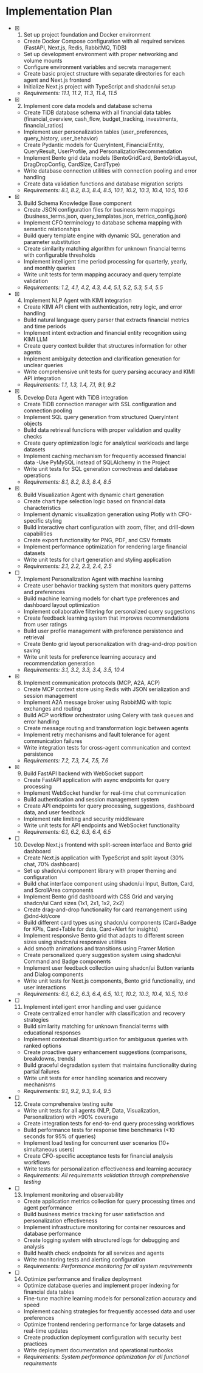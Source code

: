 # Implementation Plan

- [x] 1. Set up project foundation and Docker environment

  - Create Docker Compose configuration with all required services (FastAPI, Next.js, Redis, RabbitMQ, TiDB)
  - Set up development environment with proper networking and volume mounts
  - Configure environment variables and secrets management
  - Create basic project structure with separate directories for each agent and Next.js frontend
  - Initialize Next.js project with TypeScript and shadcn/ui setup
  - _Requirements: 11.1, 11.2, 11.3, 11.4, 11.5_

- [x] 2. Implement core data models and database schema

  - Create TiDB database schema with all financial data tables (financial_overview, cash_flow, budget_tracking, investments, financial_ratios)
  - Implement user personalization tables (user_preferences, query_history, user_behavior)
  - Create Pydantic models for QueryIntent, FinancialEntity, QueryResult, UserProfile, and PersonalizationRecommendation
  - Implement Bento grid data models (BentoGridCard, BentoGridLayout, DragDropConfig, CardSize, CardType)
  - Write database connection utilities with connection pooling and error handling
  - Create data validation functions and database migration scripts
  - _Requirements: 8.1, 8.2, 8.3, 8.4, 8.5, 10.1, 10.2, 10.3, 10.4, 10.5, 10.6_

- [x] 3. Build Schema Knowledge Base component

  - Create JSON configuration files for business term mappings (business_terms.json, query_templates.json, metrics_config.json)
  - Implement CFO terminology to database schema mapping with semantic relationships
  - Build query template engine with dynamic SQL generation and parameter substitution
  - Create similarity matching algorithm for unknown financial terms with configurable thresholds
  - Implement intelligent time period processing for quarterly, yearly, and monthly queries
  - Write unit tests for term mapping accuracy and query template validation
  - _Requirements: 1.2, 4.1, 4.2, 4.3, 4.4, 5.1, 5.2, 5.3, 5.4, 5.5_

- [x] 4. Implement NLP Agent with KIMI integration

  - Create KIMI API client with authentication, retry logic, and error handling
  - Build natural language query parser that extracts financial metrics and time periods
  - Implement intent extraction and financial entity recognition using KIMI LLM
  - Create query context builder that structures information for other agents
  - Implement ambiguity detection and clarification generation for unclear queries
  - Write comprehensive unit tests for query parsing accuracy and KIMI API integration
  - _Requirements: 1.1, 1.3, 1.4, 7.1, 9.1, 9.2_

- [x] 5. Develop Data Agent with TiDB integration

  - Create TiDB connection manager with SSL configuration and connection pooling
  - Implement SQL query generation from structured QueryIntent objects
  - Build data retrieval functions with proper validation and quality checks
  - Create query optimization logic for analytical workloads and large datasets
  - Implement caching mechanism for frequently accessed financial data
    -Use PyMySQL instead of SQLAlchemy in the Project
  - Write unit tests for SQL generation correctness and database operations
  - _Requirements: 8.1, 8.2, 8.3, 8.4, 8.5_

- [x] 6. Build Visualization Agent with dynamic chart generation

  - Create chart type selection logic based on financial data characteristics
  - Implement dynamic visualization generation using Plotly with CFO-specific styling
  - Build interactive chart configuration with zoom, filter, and drill-down capabilities
  - Create export functionality for PNG, PDF, and CSV formats
  - Implement performance optimization for rendering large financial datasets
  - Write unit tests for chart generation and styling application
  - _Requirements: 2.1, 2.2, 2.3, 2.4, 2.5_

- [ ] 7. Implement Personalization Agent with machine learning

  - Create user behavior tracking system that monitors query patterns and preferences
  - Build machine learning models for chart type preferences and dashboard layout optimization
  - Implement collaborative filtering for personalized query suggestions
  - Create feedback learning system that improves recommendations from user ratings
  - Build user profile management with preference persistence and retrieval
  - Create Bento grid layout personalization with drag-and-drop position saving
  - Write unit tests for preference learning accuracy and recommendation generation
  - _Requirements: 3.1, 3.2, 3.3, 3.4, 3.5, 10.4_

- [x] 8. Implement communication protocols (MCP, A2A, ACP)

  - Create MCP context store using Redis with JSON serialization and session management
  - Implement A2A message broker using RabbitMQ with topic exchanges and routing
  - Build ACP workflow orchestrator using Celery with task queues and error handling
  - Create message routing and transformation logic between agents
  - Implement retry mechanisms and fault tolerance for agent communication failures
  - Write integration tests for cross-agent communication and context persistence
  - _Requirements: 7.2, 7.3, 7.4, 7.5, 7.6_

- [x] 9. Build FastAPI backend with WebSocket support

  - Create FastAPI application with async endpoints for query processing
  - Implement WebSocket handler for real-time chat communication
  - Build authentication and session management system
  - Create API endpoints for query processing, suggestions, dashboard data, and user feedback
  - Implement rate limiting and security middleware
  - Write unit tests for API endpoints and WebSocket functionality
  - _Requirements: 6.1, 6.2, 6.3, 6.4, 6.5_

- [ ] 10. Develop Next.js frontend with split-screen interface and Bento grid dashboard

  - Create Next.js application with TypeScript and split layout (30% chat, 70% dashboard)
  - Set up shadcn/ui component library with proper theming and configuration
  - Build chat interface component using shadcn/ui Input, Button, Card, and ScrollArea components
  - Implement Bento grid dashboard with CSS Grid and varying shadcn/ui Card sizes (1x1, 2x1, 1x2, 2x2)
  - Create drag-and-drop functionality for card rearrangement using @dnd-kit/core
  - Build different card types using shadcn/ui components (Card+Badge for KPIs, Card+Table for data, Card+Alert for insights)
  - Implement responsive Bento grid that adapts to different screen sizes using shadcn/ui responsive utilities
  - Add smooth animations and transitions using Framer Motion
  - Create personalized query suggestion system using shadcn/ui Command and Badge components
  - Implement user feedback collection using shadcn/ui Button variants and Dialog components
  - Write unit tests for Next.js components, Bento grid functionality, and user interactions
  - _Requirements: 6.1, 6.2, 6.3, 6.4, 6.5, 10.1, 10.2, 10.3, 10.4, 10.5, 10.6_

- [ ] 11. Implement intelligent error handling and user guidance

  - Create centralized error handler with classification and recovery strategies
  - Build similarity matching for unknown financial terms with educational responses
  - Implement contextual disambiguation for ambiguous queries with ranked options
  - Create proactive query enhancement suggestions (comparisons, breakdowns, trends)
  - Build graceful degradation system that maintains functionality during partial failures
  - Write unit tests for error handling scenarios and recovery mechanisms
  - _Requirements: 9.1, 9.2, 9.3, 9.4, 9.5_

- [ ] 12. Create comprehensive testing suite

  - Write unit tests for all agents (NLP, Data, Visualization, Personalization) with >90% coverage
  - Create integration tests for end-to-end query processing workflows
  - Build performance tests for response time benchmarks (<10 seconds for 95% of queries)
  - Implement load testing for concurrent user scenarios (10+ simultaneous users)
  - Create CFO-specific acceptance tests for financial analysis workflows
  - Write tests for personalization effectiveness and learning accuracy
  - _Requirements: All requirements validation through comprehensive testing_

- [ ] 13. Implement monitoring and observability

  - Create application metrics collection for query processing times and agent performance
  - Build business metrics tracking for user satisfaction and personalization effectiveness
  - Implement infrastructure monitoring for container resources and database performance
  - Create logging system with structured logs for debugging and analysis
  - Build health check endpoints for all services and agents
  - Write monitoring tests and alerting configuration
  - _Requirements: Performance monitoring for all system requirements_

- [ ] 14. Optimize performance and finalize deployment
  - Optimize database queries and implement proper indexing for financial data tables
  - Fine-tune machine learning models for personalization accuracy and speed
  - Implement caching strategies for frequently accessed data and user preferences
  - Optimize frontend rendering performance for large datasets and real-time updates
  - Create production deployment configuration with security best practices
  - Write deployment documentation and operational runbooks
  - _Requirements: System performance optimization for all functional requirements_
